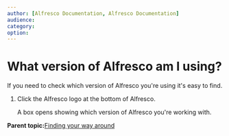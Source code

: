 ```yaml
---
author: [Alfresco Documentation, Alfresco Documentation]
audience: 
category: 
option: 
---
```


# What version of Alfresco am I using?

If you need to check which version of Alfresco you're using it's easy to find.

1.  Click the Alfresco logo at the bottom of Alfresco.

    A box opens showing which version of Alfresco you're working with.


**Parent topic:**[Finding your way around](../concepts/sh-uh-introduction.md)

